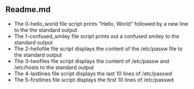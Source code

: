 ## Readme.md
* The 0-hello_world file script prints "Hello, World" followed by a new line to the the standard output
* The 1-confused_smiley file script prints out a confused smiley to the standard output
* The 2-hellofile file script displays the content of the /etc/passw file to the standard output
* The 3-twofiles file  script displays the content of /etc/passw and /etc/hosts to the standard output
* The 4-lastlines file script displays the last 10 lines of /etc/passwd
* The 5-firstlines file script displays the first 10 lines of /etc/passwd
